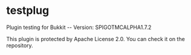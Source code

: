 testplug
========

Plugin testing for Bukkit -- Version: SPIGOTMCALPHA1.7.2

This plugin is protected by Apache License 2.0. You can check it on the repository.
